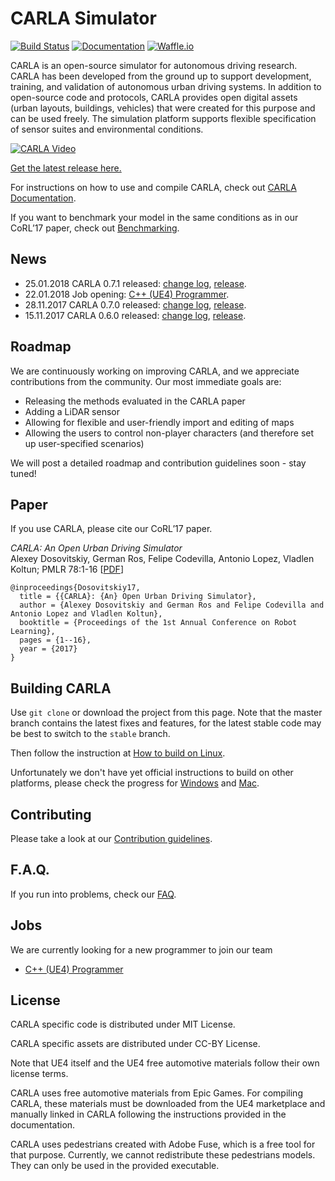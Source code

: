 CARLA Simulator
===============

[![Build Status](https://travis-ci.org/carla-simulator/carla.svg?branch=master)](https://travis-ci.org/carla-simulator/carla)
[![Documentation](https://readthedocs.org/projects/docs/badge/?version=latest)](https://carla.readthedocs.io)
[![Waffle.io](https://badge.waffle.io/carla-simulator/carla.svg?columns=Next,In%20Progress,Review)](https://waffle.io/carla-simulator/carla)

CARLA is an open-source simulator for autonomous driving research. CARLA has
been developed from the ground up to support development, training, and
validation of autonomous urban driving systems. In addition to open-source code
and protocols, CARLA provides open digital assets (urban layouts, buildings,
vehicles) that were created for this purpose and can be used freely. The
simulation platform supports flexible specification of sensor suites and
environmental conditions.

[![CARLA Video](Docs/img/video_thumbnail.png)](https://youtu.be/Hp8Dz-Zek2E)

[Get the latest release here.](https://github.com/carla-simulator/carla/releases/latest)

For instructions on how to use and compile CARLA, check out
[CARLA Documentation](http://carla.readthedocs.io).

If you want to benchmark your model in the same conditions as in our CoRL’17
paper, check out
[Benchmarking](http://carla.readthedocs.io/en/latest/benchmark/).

News
----

- 25.01.2018 CARLA 0.7.1 released: [change log](https://github.com/carla-simulator/carla/blob/master/CHANGELOG.md#carla-071), [release](https://github.com/carla-simulator/carla/releases/tag/0.7.1).
- 22.01.2018 Job opening: [C++ (UE4) Programmer](https://drive.google.com/open?id=1Hx0eUgpXl95d4IL9meEGhJECgSRos1T1).
- 28.11.2017 CARLA 0.7.0 released: [change log](https://github.com/carla-simulator/carla/blob/master/CHANGELOG.md#carla-070), [release](https://github.com/carla-simulator/carla/releases/tag/0.7.0).
- 15.11.2017 CARLA 0.6.0 released: [change log](https://github.com/carla-simulator/carla/blob/master/CHANGELOG.md#carla-060), [release](https://github.com/carla-simulator/carla/releases/tag/0.6.0).

Roadmap
-------

We are continuously working on improving CARLA, and we appreciate contributions
from the community. Our most immediate goals are:

- Releasing the methods evaluated in the CARLA paper
- Adding a LiDAR sensor
- Allowing for flexible and user-friendly import and editing of maps
- Allowing the users to control non-player characters (and therefore set up user-specified scenarios)

We will post a detailed roadmap and contribution guidelines soon - stay tuned!

Paper
-----

If you use CARLA, please cite our CoRL’17 paper.

_CARLA: An Open Urban Driving Simulator_<br>Alexey Dosovitskiy, German Ros,
Felipe Codevilla, Antonio Lopez, Vladlen Koltun; PMLR 78:1-16
[[PDF](http://proceedings.mlr.press/v78/dosovitskiy17a/dosovitskiy17a.pdf)]


```
@inproceedings{Dosovitskiy17,
  title = {{CARLA}: {An} Open Urban Driving Simulator},
  author = {Alexey Dosovitskiy and German Ros and Felipe Codevilla and Antonio Lopez and Vladlen Koltun},
  booktitle = {Proceedings of the 1st Annual Conference on Robot Learning},
  pages = {1--16},
  year = {2017}
}
```

Building CARLA
--------------

Use `git clone` or download the project from this page. Note that the master
branch contains the latest fixes and features, for the latest stable code may be
best to switch to the `stable` branch.

Then follow the instruction at [How to build on Linux][buildlink].

Unfortunately we don't have yet official instructions to build on other
platforms, please check the progress for [Windows][issue21] and [Mac][issue150].

[buildlink]: http://carla.readthedocs.io/en/latest/how_to_build_on_linux
[issue21]: https://github.com/carla-simulator/carla/issues/21
[issue150]: https://github.com/carla-simulator/carla/issues/150

Contributing
------------

Please take a look at our [Contribution guidelines][contriblink].

[contriblink]: http://carla.readthedocs.io/en/latest/CONTRIBUTING

F.A.Q.
------

If you run into problems, check our
[FAQ](http://carla.readthedocs.io/en/latest/faq/).

Jobs
----

We are currently looking for a new programmer to join our team

  * [C++ (UE4) Programmer](https://drive.google.com/open?id=1Hx0eUgpXl95d4IL9meEGhJECgSRos1T1)

License
-------

CARLA specific code is distributed under MIT License.

CARLA specific assets are distributed under CC-BY License.

Note that UE4 itself and the UE4 free automotive materials follow their own
license terms.

CARLA uses free automotive materials from Epic Games. For compiling CARLA, these
materials must be downloaded from the UE4 marketplace and manually linked in
CARLA following the instructions provided in the documentation.

CARLA uses pedestrians created with Adobe Fuse, which is a free tool for that
purpose. Currently, we cannot redistribute these pedestrians models. They can
only be used in the provided executable.
